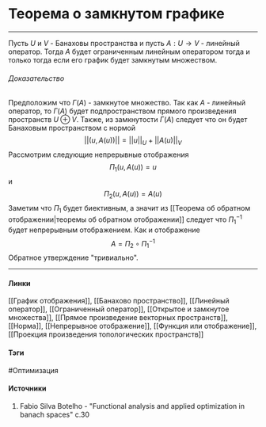 # Теорема о замкнутом графике
***
Пусть $U$ и $V$ - Банаховы пространства и пусть $A:U\to V$ - линейный оператор. Тогда $A$ будет ограниченным линейным оператором тогда и только тогда если его график будет замкнутым множеством.
###### Доказательство
Предположим что $\Gamma(A)$ - замкнутое множество. Так как $A$ - линейный оператор, то $\Gamma(A)$ будет подпространством прямого произведения пространств $U\oplus V$. Также, из замкнутости $\Gamma(A)$ следует что он будет Банаховым пространством с нормой
$$
||(u,A(u))||=||u||_{U}+||A(u)||_{V}
$$
Рассмотрим следующие непрерывные отображения
$$
\Pi_{1}(u,A(u))=u
$$
и
$$
\Pi_{2}(u,A(u))=A(u)
$$
Заметим что $\Pi_{1}$ будет биективным, а значит из [[Теорема об обратном отображении|теоремы об обратном отображении]] следует что $\Pi_{1}^{-1}$ будет непрерывным отображением. Как и отображение
$$
A=\Pi_{2}\circ\Pi_{1}^{-1}
$$
Обратное утверждение "тривиально".
***
#### Линки
 [[График отображения]],
 [[Банахово пространство]],
 [[Линейный оператор]],
 [[Ограниченный оператор]],
 [[Открытое и замкнутое множества]],
 [[Прямое произведение векторных пространств]],
 [[Норма]],
 [[Непрерывное отображение]],
 [[Функция или отображение]],
 [[Проекция произведения топологических пространств]]
#### Тэги
 #Оптимизация 
#### Источники
1. Fabio Silva Botelho - "Functional analysis and applied optimization in banach spaces" c.30